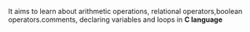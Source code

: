 It aims to learn about arithmetic operations, relational operators,boolean operators.comments, declaring variables and loops in **C language**
